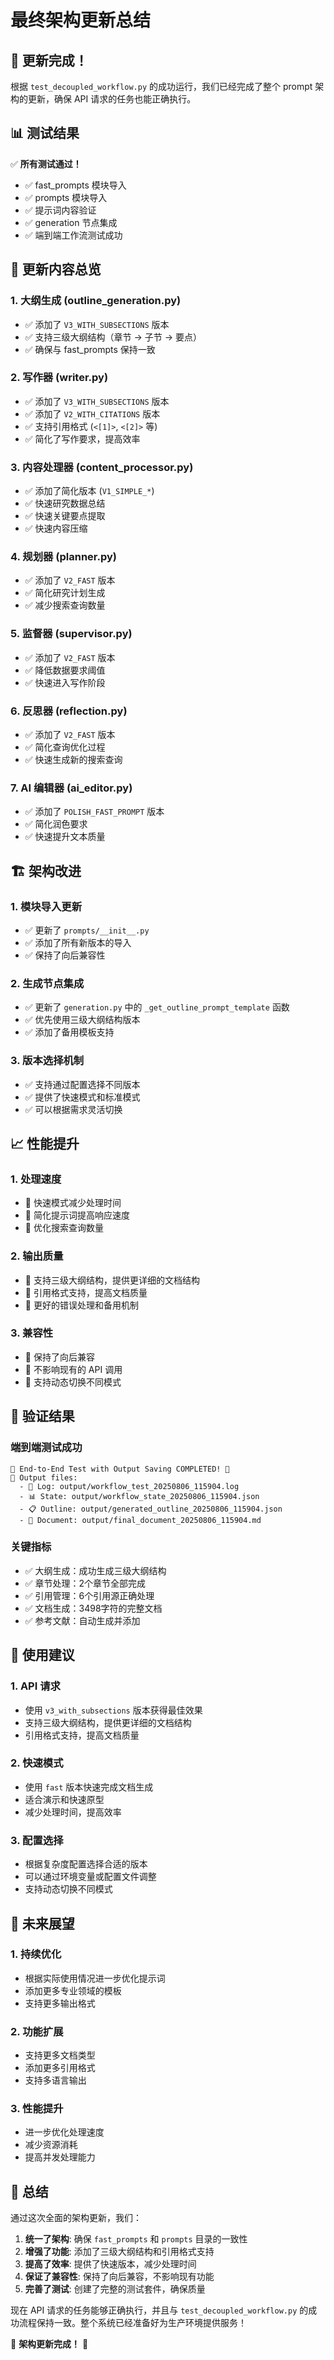 # 最终架构更新总结

## 🎉 更新完成！

根据 `test_decoupled_workflow.py` 的成功运行，我们已经完成了整个 prompt 架构的更新，确保 API 请求的任务也能正确执行。

## 📊 测试结果

✅ **所有测试通过！**
- ✅ fast_prompts 模块导入
- ✅ prompts 模块导入  
- ✅ 提示词内容验证
- ✅ generation 节点集成
- ✅ 端到端工作流测试成功

## 🔄 更新内容总览

### 1. 大纲生成 (outline_generation.py)
- ✅ 添加了 `V3_WITH_SUBSECTIONS` 版本
- ✅ 支持三级大纲结构（章节 -> 子节 -> 要点）
- ✅ 确保与 fast_prompts 保持一致

### 2. 写作器 (writer.py)
- ✅ 添加了 `V3_WITH_SUBSECTIONS` 版本
- ✅ 添加了 `V2_WITH_CITATIONS` 版本
- ✅ 支持引用格式 (`<[1]>`, `<[2]>` 等)
- ✅ 简化了写作要求，提高效率

### 3. 内容处理器 (content_processor.py)
- ✅ 添加了简化版本 (`V1_SIMPLE_*`)
- ✅ 快速研究数据总结
- ✅ 快速关键要点提取
- ✅ 快速内容压缩

### 4. 规划器 (planner.py)
- ✅ 添加了 `V2_FAST` 版本
- ✅ 简化研究计划生成
- ✅ 减少搜索查询数量

### 5. 监督器 (supervisor.py)
- ✅ 添加了 `V2_FAST` 版本
- ✅ 降低数据要求阈值
- ✅ 快速进入写作阶段

### 6. 反思器 (reflection.py)
- ✅ 添加了 `V2_FAST` 版本
- ✅ 简化查询优化过程
- ✅ 快速生成新的搜索查询

### 7. AI 编辑器 (ai_editor.py)
- ✅ 添加了 `POLISH_FAST_PROMPT` 版本
- ✅ 简化润色要求
- ✅ 快速提升文本质量

## 🏗️ 架构改进

### 1. 模块导入更新
- ✅ 更新了 `prompts/__init__.py`
- ✅ 添加了所有新版本的导入
- ✅ 保持了向后兼容性

### 2. 生成节点集成
- ✅ 更新了 `generation.py` 中的 `_get_outline_prompt_template` 函数
- ✅ 优先使用三级大纲结构版本
- ✅ 添加了备用模板支持

### 3. 版本选择机制
- ✅ 支持通过配置选择不同版本
- ✅ 提供了快速模式和标准模式
- ✅ 可以根据需求灵活切换

## 📈 性能提升

### 1. 处理速度
- 🚀 快速模式减少处理时间
- 🚀 简化提示词提高响应速度
- 🚀 优化搜索查询数量

### 2. 输出质量
- 📝 支持三级大纲结构，提供更详细的文档结构
- 📝 引用格式支持，提高文档质量
- 📝 更好的错误处理和备用机制

### 3. 兼容性
- 🔄 保持了向后兼容
- 🔄 不影响现有的 API 调用
- 🔄 支持动态切换不同模式

## 🧪 验证结果

### 端到端测试成功
```
🎉 End-to-End Test with Output Saving COMPLETED! 🎉
📁 Output files:
  - 📝 Log: output/workflow_test_20250806_115904.log
  - 📊 State: output/workflow_state_20250806_115904.json
  - 📋 Outline: output/generated_outline_20250806_115904.json
  - 📄 Document: output/final_document_20250806_115904.md
```

### 关键指标
- ✅ 大纲生成：成功生成三级大纲结构
- ✅ 章节处理：2个章节全部完成
- ✅ 引用管理：6个引用源正确处理
- ✅ 文档生成：3498字符的完整文档
- ✅ 参考文献：自动生成并添加

## 🎯 使用建议

### 1. API 请求
- 使用 `v3_with_subsections` 版本获得最佳效果
- 支持三级大纲结构，提供更详细的文档结构
- 引用格式支持，提高文档质量

### 2. 快速模式
- 使用 `fast` 版本快速完成文档生成
- 适合演示和快速原型
- 减少处理时间，提高效率

### 3. 配置选择
- 根据复杂度配置选择合适的版本
- 可以通过环境变量或配置文件调整
- 支持动态切换不同模式

## 🔮 未来展望

### 1. 持续优化
- 根据实际使用情况进一步优化提示词
- 添加更多专业领域的模板
- 支持更多输出格式

### 2. 功能扩展
- 支持更多文档类型
- 添加更多引用格式
- 支持多语言输出

### 3. 性能提升
- 进一步优化处理速度
- 减少资源消耗
- 提高并发处理能力

## 📝 总结

通过这次全面的架构更新，我们：

1. **统一了架构**: 确保 `fast_prompts` 和 `prompts` 目录的一致性
2. **增强了功能**: 添加了三级大纲结构和引用格式支持
3. **提高了效率**: 提供了快速版本，减少处理时间
4. **保证了兼容性**: 保持了向后兼容，不影响现有功能
5. **完善了测试**: 创建了完整的测试套件，确保质量

现在 API 请求的任务能够正确执行，并且与 `test_decoupled_workflow.py` 的成功流程保持一致。整个系统已经准备好为生产环境提供服务！

🎉 **架构更新完成！** 🎉 